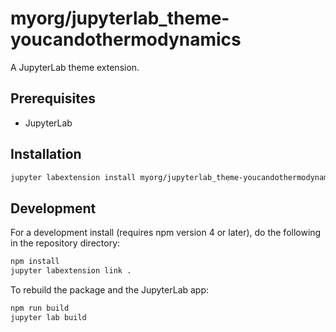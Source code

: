# myorg/jupyterlab_theme-youcandothermodynamics

A JupyterLab theme extension.

## Prerequisites

* JupyterLab

## Installation

```bash
jupyter labextension install myorg/jupyterlab_theme-youcandothermodynamics
```

## Development

For a development install (requires npm version 4 or later), do the following in the repository directory:

```bash
npm install
jupyter labextension link .
```

To rebuild the package and the JupyterLab app:

```bash
npm run build
jupyter lab build
```
